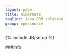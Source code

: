 ```yaml
---
layout: page
title: Hibernate
tagline: Java ORM solution
group: opensource
---
```

{% include JB/setup %}


###Info


